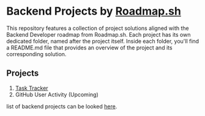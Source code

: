 # Backend Projects by [Roadmap.sh](https://roadmap.sh)

This repository features a collection of project solutions aligned with the Backend Developer roadmap from Roadmap.sh. Each project has its own dedicated folder, named after the project itself. Inside each folder, you'll find a README.md file that provides an overview of the project and its corresponding solution.

## Projects
1. [Task Tracker](https://roadmap.sh/projects/task-tracker)
2. GitHub User Activity (Upcoming)

list of backend projects can be looked [here](https://roadmap.sh/backend).

